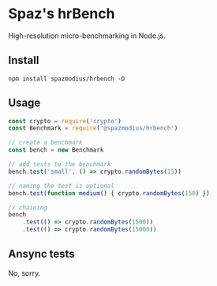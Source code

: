 # Spaz's hrBench

High-resolution micro-benchmarking in Node.js.

## Install
`npm install spazmodius/hrbench -D`

## Usage

```js
const crypto = require('crypto')
const Benchmark = require('@spazmodius/hrbench')

// create a benchmark
const bench = new Benchmark

// add tests to the benchmark
bench.test('small', () => crypto.randomBytes(15))

// naming the test is optional
bench.test(function medium() { crypto.randomBytes(150) })

// chaining
bench
	.test(() => crypto.randomBytes(1500))
	.test(() => crypto.randomBytes(15000))
```

## Ansync tests

No, sorry.